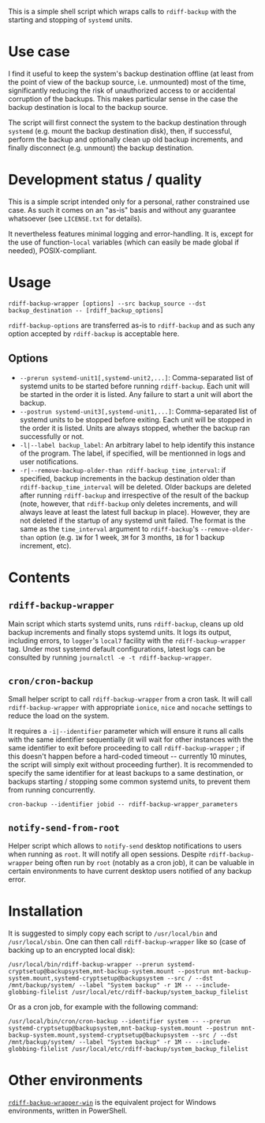 This is a simple shell script which wraps calls to `rdiff-backup` with the starting and stopping of `systemd` units.

Use case
========
I find it useful to keep the system's backup destination offline (at least from the point of view of the backup source, i.e. unmounted) most of the time, significantly reducing the risk of unauthorized access to or accidental corruption of the backups. This makes particular sense in the case the backup destination is local to the backup source.

The script will first connect the system to the backup destination through `systemd` (e.g. mount the backup destination disk), then, if successful, perform the backup and optionally clean up old backup increments, and finally disconnect (e.g. unmount) the backup destination.

Development status / quality
============================
This is a simple script intended only for a personal, rather constrained use case.
As such it comes on an "as-is" basis and without any guarantee whatsoever (see `LICENSE.txt` for details).

It nevertheless features minimal logging and error-handling. It is, except for the use of function-`local` variables (which can easily be made global if needed), POSIX-compliant.

Usage
=====
`rdiff-backup-wrapper [options] --src backup_source --dst backup_destination -- [rdiff_backup_options]`

`rdiff-backup-options` are transferred as-is to `rdiff-backup` and as such any option accepted by `rdiff-backup` is acceptable here.

Options
-------
- `--prerun systemd-unit1[,systemd-unit2,...]`: Comma-separated list of systemd units to be started before running `rdiff-backup`.
Each unit will be started in the order it is listed. Any failure to start a unit will abort the backup.
- `--postrun systemd-unit3[,systemd-unit1,...]`: Comma-separated list of systemd units to be stopped before exiting.
Each unit will be stopped in the order it is listed. Units are always stopped, whether the backup ran successfully or not.
- `-l|--label backup_label`: An arbitrary label to help identify this instance of the program.
The label, if specified, will be mentionned in logs and user notifications.
- `-r|--remove-backup-older-than rdiff-backup_time_interval`: if specified, backup increments in the backup destination older than `rdiff-backup_time_interval` will be deleted.
Older backups are deleted after running `rdiff-backup` and irrespective of the result of the backup (note, however, that `rdiff-backup` only deletes increments, and will always leave at least the latest full backup in place). However, they are not deleted if the startup of any systemd unit failed.
The format is the same as the `time_interval` argument to `rdiff-backup`'s `--remove-older-than` option (e.g. `1W` for 1 week, `3M` for 3 months, `1B` for 1 backup increment, etc).

Contents
========
`rdiff-backup-wrapper`
----
Main script which starts systemd units, runs `rdiff-backup`, cleans up old backup increments and finally stops systemd units.
It logs its output, including errors, to `logger`'s `local7` facility with the `rdiff-backup-wrapper` tag. Under most systemd default configurations, latest logs can be consulted by running `journalctl -e -t rdiff-backup-wrapper`.

`cron/cron-backup`
----
Small helper script to call `rdiff-backup-wrapper` from a cron task.
It will call `rdiff-backup-wrapper` with appropriate `ionice`, `nice` and `nocache` settings to reduce the load on the system.

It requires a `-i|--identifier` parameter which will ensure it runs all calls with the same identifier sequentially (it will wait for other instances with the same identifier to exit before proceeding to call `rdiff-backup-wrapper` ; if this doesn't happen before a hard-coded timeout -- currently 10 minutes, the script will simply exit without proceeding further). It is recommended to specify the same identifier for at least backups to a same destination, or backups starting / stopping some common systemd units, to prevent them from running concurrently.

```
cron-backup --identifier jobid -- rdiff-backup-wrapper_parameters
```

`notify-send-from-root`
----
Helper script which allows to `notify-send` desktop notifications to users when running as `root`.
It will notify all open sessions.
Despite `rdiff-backup-wrapper` being often run by `root` (notably as a cron job), it can be valuable in certain environments to have current desktop users notified of any backup error.

Installation
============
It is suggested to simply copy each script to `/usr/local/bin` and `/usr/local/sbin`.
One can then call `rdiff-backup-wrapper` like so (case of backing up to an encrypted local disk):
```
/usr/local/bin/rdiff-backup-wrapper --prerun systemd-cryptsetup@backupsystem,mnt-backup-system.mount --postrun mnt-backup-system.mount,systemd-cryptsetup@backupsystem --src / --dst /mnt/backup/system/ --label "System backup" -r 1M -- --include-globbing-filelist /usr/local/etc/rdiff-backup/system_backup_filelist
```
Or as a cron job, for example with the following command:
```
/usr/local/bin/cron/cron-backup --identifier system -- --prerun systemd-cryptsetup@backupsystem,mnt-backup-system.mount --postrun mnt-backup-system.mount,systemd-cryptsetup@backupsystem --src / --dst /mnt/backup/system/ --label "System backup" -r 1M -- --include-globbing-filelist /usr/local/etc/rdiff-backup/system_backup_filelist
```

Other environments
==================
[`rdiff-backup-wrapper-win`](https://github.com/desseim/rdiff-backup-wrapper-win) is the equivalent project for Windows environments, written in PowerShell.
